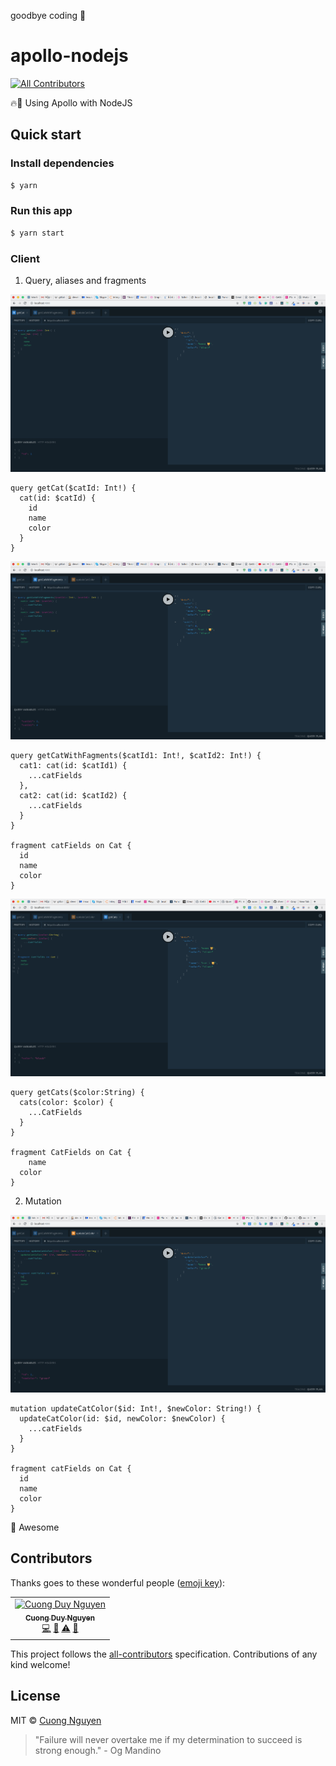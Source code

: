 goodbye coding 👋
# apollo-nodejs

[![All Contributors](https://img.shields.io/badge/all_contributors-1-orange.svg)](#contributors)

🔥💚 Using Apollo with NodeJS

## Quick start

### Install dependencies

```sh
$ yarn
```

### Run this app

```sh
$ yarn start
```

### Client

1. Query, aliases and fragments

![query1](./images/query1.png)

```
query getCat($catId: Int!) {
  cat(id: $catId) {
    id
    name
    color
  }
}
```

![query2](./images/query2.png)

```
query getCatWithFagments($catId1: Int!, $catId2: Int!) {
  cat1: cat(id: $catId1) {
    ...catFields
  },
  cat2: cat(id: $catId2) {
    ...catFields
  }
}

fragment catFields on Cat {
  id
  name
  color
}
```

![query3](./images/query3.png)

```
query getCats($color:String) {
  cats(color: $color) {
    ...CatFields
  }
}

fragment CatFields on Cat {
	name
  color
}
```

2. Mutation

![mutation](./images/mutation.png)

```
mutation updateCatColor($id: Int!, $newColor: String!) {
  updateCatColor(id: $id, newColor: $newColor) {
    ...catFields
  }
}

fragment catFields on Cat {
  id
  name
  color
}
```

🙌 Awesome

## Contributors

Thanks goes to these wonderful people ([emoji key](https://allcontributors.org/docs/en/emoji-key)):

<!-- ALL-CONTRIBUTORS-LIST:START - Do not remove or modify this section -->
<!-- prettier-ignore -->
<table><tr><td align="center"><a href="http://cuongw.me"><img src="https://avatars0.githubusercontent.com/u/34389409?v=4" width="100px;" alt="Cuong Duy Nguyen"/><br /><sub><b>Cuong Duy Nguyen</b></sub></a><br /><a href="https://github.com/cuongw/thinid/commits?author=cuongw" title="Code">💻</a> <a href="https://github.com/cuongw/thinid/commits?author=cuongw" title="Documentation">📖</a> <a href="https://github.com/cuongw/thinid/commits?author=cuongw" title="Tests">⚠️</a> <a href="#review-cuongw" title="Reviewed Pull Requests">👀</a></td></tr></table>

<!-- ALL-CONTRIBUTORS-LIST:END -->

This project follows the [all-contributors](https://github.com/all-contributors/all-contributors) specification. Contributions of any kind welcome!

## License

MIT © [Cuong Nguyen](https://www.linkedin.com/in/cuong9/)


<!-- INSPIRATIONAL_QUOTE_START -->
> "Failure will never overtake me if my determination to succeed is strong enough." - Og Mandino
<!-- INSPIRATIONAL_QUOTE_END -->
